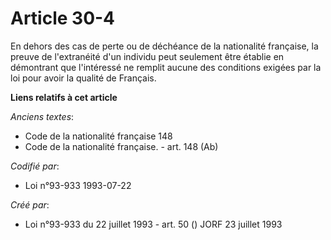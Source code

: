 # Article 30-4

En dehors des cas de perte ou de déchéance de la nationalité française, la preuve de l'extranéité d'un individu peut
seulement être établie en démontrant que l'intéressé ne remplit aucune des conditions exigées par la loi pour avoir la
qualité de Français.

**Liens relatifs à cet article**

_Anciens textes_:

  - Code de la nationalité française 148
  - Code de la nationalité française. - art. 148 (Ab)

_Codifié par_:

  - Loi n°93-933 1993-07-22

_Créé par_:

  - Loi n°93-933 du 22 juillet 1993 - art. 50 () JORF 23 juillet 1993

